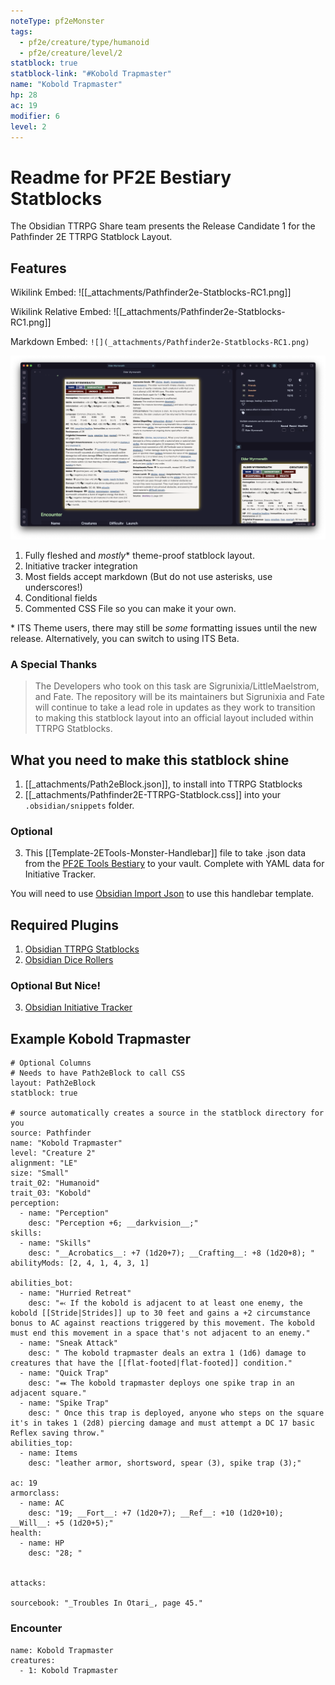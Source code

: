 ```yaml
---
noteType: pf2eMonster
tags: 
  - pf2e/creature/type/humanoid
  - pf2e/creature/level/2
statblock: true
statblock-link: "#Kobold Trapmaster"
name: "Kobold Trapmaster"
hp: 28
ac: 19
modifier: 6
level: 2
---
```

# Readme for PF2E Bestiary Statblocks

The Obsidian TTRPG Share team presents the Release Candidate 1 for the Pathfinder 2E TTRPG Statblock Layout.

## Features

Wikilink Embed: ![[_attachments/Pathfinder2e-Statblocks-RC1.png]]

Wikilink Relative Embed: ![[_attachments/Pathfinder2e-Statblocks-RC1.png]]

Markdown Embed: `![](_attachments/Pathfinder2e-Statblocks-RC1.png)`

![](_attachments/Pathfinder2e-Statblocks-RC1.png)


1. Fully fleshed and *mostly*\* theme-proof statblock layout. 
2. Initiative tracker integration
3. Most fields accept markdown (But do not use asterisks, use underscores!)
4. Conditional fields
5. Commented CSS File so you can make it your own.

\* ITS Theme users, there may still be *some* formatting issues until the new release. Alternatively, you can switch to using ITS Beta.

### A Special Thanks

> The Developers who took on this task are Sigrunixia/LittleMaelstrom, and Fate. The repository will be its maintainers but Sigrunixia and Fate will continue to take a lead role in updates as they work to transition to making this statblock layout into an official layout included within TTRPG Statblocks.


## What you need to make this statblock shine
1. [[_attachments/Path2eBlock.json]], to install into TTRPG Statblocks
2. [[_attachments/Pathfinder2E-TTRPG-Statblock.css]] into your `.obsidian/snippets` folder. 

### Optional
3. This [[Template-2ETools-Monster-Handlebar]] file to take .json data from the [PF2E Tools Bestiary](https://pf2etools.com/bestiary.html#aapoph%20serpentfolk_b2) to your vault. Complete with YAML data for Initiative Tracker.

  You will need to use [Obsidian Import Json](https://github.com/farling42/obsidian-import-json) to use this handlebar template.

## Required Plugins
1. [Obsidian TTRPG Statblocks](https://github.com/valentine195/obsidian-5e-statblocks)
2. [Obsidian Dice Rollers](https://github.com/valentine195/obsidian-dice-roller)

### Optional But Nice!
3. [Obsidian Initiative Tracker](https://github.com/valentine195/obsidian-initiative-tracker)


## Example Kobold Trapmaster
```statblock
# Optional Columns
# Needs to have Path2eBlock to call CSS
layout: Path2eBlock
statblock: true

# source automatically creates a source in the statblock directory for you
source: Pathfinder
name: "Kobold Trapmaster"
level: "Creature 2"
alignment: "LE"
size: "Small"
trait_02: "Humanoid"
trait_03: "Kobold"
perception:
  - name: "Perception"
    desc: "Perception +6; __darkvision__;"
skills:
  - name: "Skills"
    desc: "__Acrobatics__: +7 (1d20+7); __Crafting__: +8 (1d20+8); "
abilityMods: [2, 4, 1, 4, 3, 1]

abilities_bot:
  - name: "Hurried Retreat"
    desc: "⬻ If the kobold is adjacent to at least one enemy, the kobold [[Stride|Strides]] up to 30 feet and gains a +2 circumstance bonus to AC against reactions triggered by this movement. The kobold must end this movement in a space that's not adjacent to an enemy."
  - name: "Sneak Attack"
    desc: " The kobold trapmaster deals an extra 1 (1d6) damage to creatures that have the [[flat-footed|flat-footed]] condition."
  - name: "Quick Trap"
    desc: "⬽ The kobold trapmaster deploys one spike trap in an adjacent square."
  - name: "Spike Trap"
    desc: " Once this trap is deployed, anyone who steps on the square it's in takes 1 (2d8) piercing damage and must attempt a DC 17 basic Reflex saving throw."
abilities_top:
  - name: Items
    desc: "leather armor, shortsword, spear (3), spike trap (3);"

ac: 19
armorclass:
  - name: AC
    desc: "19; __Fort__: +7 (1d20+7); __Ref__: +10 (1d20+10); __Will__: +5 (1d20+5);"
health:
  - name: HP
    desc: "28; "


attacks:

sourcebook: "_Troubles In Otari_, page 45."
```

### Encounter
```encounter-table
name: Kobold Trapmaster
creatures:
  - 1: Kobold Trapmaster
```
